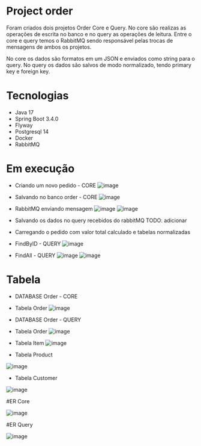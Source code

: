 # Project order
Foram criados dois projetos Order Core e Query. No core são realizas as operações de escrita no banco e no query as operações de leitura. Entre o core e query temos o RabbitMQ sendo responsável pelas trocas de mensagens de ambos os projetos. 

No core os dados são formatos em um JSON e enviados como string para o query. No query os dados são salvos de modo normalizado, tendo primary key e foreign key.

# Tecnologias

* Java 17
* Spring Boot 3.4.0
* Flyway
* Postgresql 14
* Docker
* RabbitMQ

# Em execução

* Criando um novo pedido - CORE 
![image](https://github.com/user-attachments/assets/bb38a9a1-f542-4c70-99b2-08f082a620fe)

* Salvando no banco order - CORE
![image](https://github.com/user-attachments/assets/78bc30d4-5054-4c20-ade8-fdaadee385d6)

* RabbitMQ enviando mensagem 
![image](https://github.com/user-attachments/assets/ac62ae5d-235e-4971-bf45-01ed755a5bb5)
![image](https://github.com/user-attachments/assets/99bf8632-3ee8-40b5-a434-6b6c8f7c27d7)

* Salvando os dados no query recebidos do rabbitMQ
  TODO: adicionar

* Carregando o pedido com valor total calculado e tabelas normalizadas
* FindByID - QUERY
![image](https://github.com/user-attachments/assets/030ec68e-846e-4e96-9fce-2f2cfe9234b7)

* FindAll - QUERY
![image](https://github.com/user-attachments/assets/fdf6a90c-4c2f-4d07-9c0b-aae5d1b9edb6)
![image](https://github.com/user-attachments/assets/1158a7d1-286b-4998-bcd2-6bce70873dec)

# Tabela

* DATABASE Order - CORE
* Tabela Order
![image](https://github.com/user-attachments/assets/bde5ef37-47a1-4ae1-a5d9-86b94e061dca)

* DATABASE Order - QUERY
* Tabela Order
![image](https://github.com/user-attachments/assets/10e76af2-238b-4180-8d56-0a4951f3210d)

* Tabela Item
![image](https://github.com/user-attachments/assets/415793a5-b306-4992-af25-69c5b0046a5d)

* Tabela Product
  
![image](https://github.com/user-attachments/assets/35446f92-7fc3-4c15-8816-8899d06300bb)

* Tabela Customer
  
![image](https://github.com/user-attachments/assets/859ae803-d7b3-44a2-8774-9c1e5c453ebe)

#ER Core

![image](https://github.com/user-attachments/assets/a8edbd4a-e818-4a5f-8533-92a250602283)

#ER Query

![image](https://github.com/user-attachments/assets/71539798-de5c-4ac9-9055-bfc285d19dfd)




